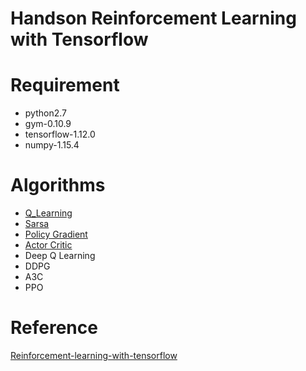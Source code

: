 # Handson Reinforcement Learning with Tensorflow

# Requirement

- python2.7
- gym-0.10.9
- tensorflow-1.12.0
- numpy-1.15.4

# Algorithms

* [Q_Learning](https://github.com/Sadaku1993/handson-rl/tree/master/q_learning)
* [Sarsa](https://github.com/Sadaku1993/handson-rl/tree/master/sarsa)
* [Policy Gradient](https://github.com/Sadaku1993/handson-rl/tree/master/policy_gradient)
* [Actor Critic](https://github.com/Sadaku1993/handson-rl/tree/master/actor_critic)
* Deep Q Learning
* DDPG
* A3C
* PPO
# Reference
[Reinforcement-learning-with-tensorflow](https://github.com/MorvanZhou/Reinforcement-learning-with-tensorflow)
